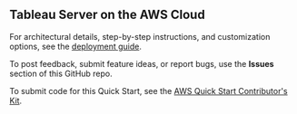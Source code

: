 
## Tableau Server on the AWS Cloud

For architectural details, step-by-step instructions, and customization options, see the [deployment guide](https://fwd.aws/3yAWN?).

To post feedback, submit feature ideas, or report bugs, use the **Issues** section of this GitHub repo.

To submit code for this Quick Start, see the [AWS Quick Start Contributor's Kit](https://fwd.aws/NwqYA?).